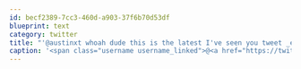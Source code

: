 ```yaml
---
id: becf2389-7cc3-460d-a903-37f6b70d53df
blueprint: text
category: twitter
title: "'@austinxt whoah dude this is the latest I've seen you tweet _ever_ :)"
caption: '<span class="username username_linked">@<a href="https://twitter.com/austinxt" title="Zenia Austin">austinxt</a></span> whoah dude this is the latest I''ve seen you tweet _ever_ :)'
---
```

